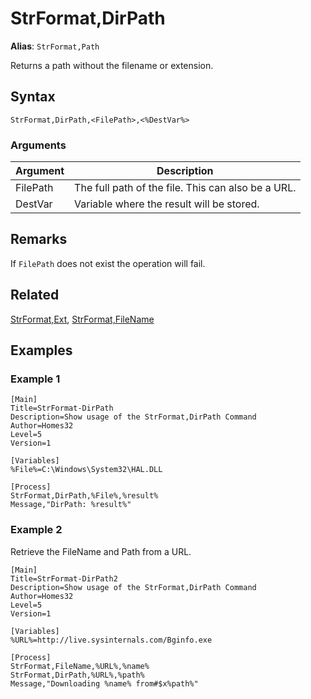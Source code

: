 # StrFormat,DirPath

**Alias**: `StrFormat,Path`

Returns a path without the filename or extension.

## Syntax

```pebakery
StrFormat,DirPath,<FilePath>,<%DestVar%>
```

### Arguments

| Argument | Description |
| --- | --- |
| FilePath | The full path of the file. This can also be a URL. |
| DestVar | Variable where the result will be stored. |

## Remarks

If `FilePath` does not exist the operation will fail.

## Related

[StrFormat,Ext](./Ext.md), [StrFormat,FileName](./FileName.md)

## Examples

### Example 1

```pebakery
[Main]
Title=StrFormat-DirPath
Description=Show usage of the StrFormat,DirPath Command
Author=Homes32
Level=5
Version=1

[Variables]
%File%=C:\Windows\System32\HAL.DLL

[Process]
StrFormat,DirPath,%File%,%result%
Message,"DirPath: %result%"
```

### Example 2

Retrieve the FileName and Path from a URL.

```pebakery
[Main]
Title=StrFormat-DirPath2
Description=Show usage of the StrFormat,DirPath Command
Author=Homes32
Level=5
Version=1

[Variables]
%URL%=http://live.sysinternals.com/Bginfo.exe

[Process]
StrFormat,FileName,%URL%,%name%
StrFormat,DirPath,%URL%,%path%
Message,"Downloading %name% from#$x%path%"
```